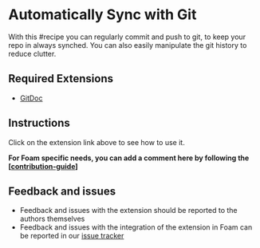 # Automatically Sync with Git

With this #recipe you can regularly commit and push to git, to keep your repo in always synched.
You can also easily manipulate the git history to reduce clutter.

## Required Extensions

- [GitDoc](https://marketplace.visualstudio.com/items?itemName=vsls-contrib.gitdoc)

## Instructions

Click on the extension link above to see how to use it.

**For Foam specific needs, you can add a comment here by following the [[contribution-guide]]**

## Feedback and issues

- Feedback and issues with the extension should be reported to the authors themselves
- Feedback and issues with the integration of the extension in Foam can be reported in our [issue tracker](https://github.com/foambubble/foam/issues)

[//begin]: # "Autogenerated link references for markdown compatibility"
[contribution-guide]: ../contribution-guide.md "Contribution Guide"
[//end]: # "Autogenerated link references"

